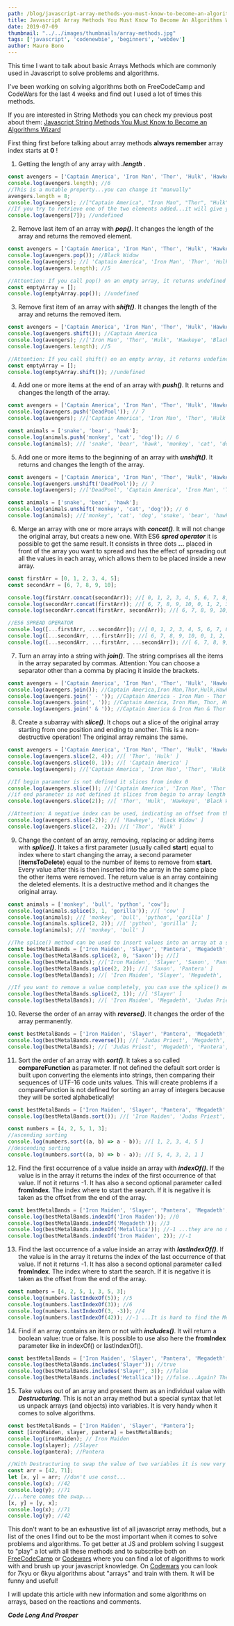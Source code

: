 ```yaml
---
path: /blog/javascript-array-methods-you-must-know-to-become-an-algorithms-wizard
title: Javascript Array Methods You Must Know To Become An Algorithms Wizard
date: 2019-07-09
thumbnail: "../../images/thumbnails/array-methods.jpg"
tags: ['javascript', 'codenewbie', 'beginners', 'webdev']
author: Mauro Bono
---
```


This time I want to talk about basic Arrays Methods which are commonly used in Javascript to solve problems and algorithms.

I've been working on solving algorithms both on FreeCodeCamp and CodeWars for the last 4 weeks and find out I used a lot of times this methods.

If you are interested in String Methods you can check my previous post about them:
[Javascript String Methods You Must Know to Become an Algorithms Wizard](https://dev.to/uptheirons78/javascript-string-methods-you-must-know-to-become-an-algorithms-wizard-c84)

First thing first before talking about array methods **always remember** array index starts at **0** !

1) Getting the length of any array with **_.length_** .

```javascript
const avengers = ['Captain America', 'Iron Man', 'Thor', 'Hulk', 'Hawkeye', 'Black Widow'];
console.log(avengers.length); //6
//This is a mutable property...you can change it "manually"
avengers.length = 8;
console.log(avengers); //["Captain America", "Iron Man", "Thor", "Hulk", "Hawkeye", "Black Widow", empty × 2]
//If you try to retrieve one of the two elements added...it will give you "undefined"
console.log(avengers[7]); //undefined
```

2) Remove last item of an array with **_pop()_**. It changes the length of the array and returns the removed element.
```javascript
const avengers = ['Captain America', 'Iron Man', 'Thor', 'Hulk', 'Hawkeye', 'Black Widow'];
console.log(avengers.pop()); //Black Widow
console.log(avengers); //[ 'Captain America', 'Iron Man', 'Thor', 'Hulk', 'Hawkeye' ]
console.log(avengers.length); //5

//Attention: If you call pop() on an empty array, it returns undefined !
const emptyArray = [];
console.log(emptyArray.pop()); //undefined
```

3) Remove first item of an array with **_shift()_**. It changes the length of the array and returns the removed item.
```javascript
const avengers = ['Captain America', 'Iron Man', 'Thor', 'Hulk', 'Hawkeye', 'Black Widow'];
console.log(avengers.shift()); //Captain America
console.log(avengers); //['Iron Man', 'Thor', 'Hulk', 'Hawkeye', 'Black Widow' ]
console.log(avengers.length); //5

//Attention: If you call shift() on an empty array, it returns undefined !
const emptyArray = [];
console.log(emptyArray.shift()); //undefined
```

4) Add one or more items at the end of an array with **_push()_**. It returns and changes the length of the array.
```javascript
const avengers = ['Captain America', 'Iron Man', 'Thor', 'Hulk', 'Hawkeye', 'Black Widow'];
console.log(avengers.push('DeadPool')); // 7
console.log(avengers); //['Captain America', 'Iron Man', 'Thor', 'Hulk', 'Hawkeye', 'Black Widow', 'DeadPool']

const animals = ['snake', 'bear', 'hawk'];
console.log(animals.push('monkey', 'cat', 'dog')); // 6
console.log(animals); //[ 'snake', 'bear', 'hawk', 'monkey', 'cat', 'dog' ]
```

5) Add one or more items to the beginning of an array with **_unshift()_**. It returns and changes the length of the array.
```javascript
const avengers = ['Captain America', 'Iron Man', 'Thor', 'Hulk', 'Hawkeye', 'Black Widow'];
console.log(avengers.unshift('DeadPool')); // 7
console.log(avengers); //['DeadPool', 'Captain America', 'Iron Man', 'Thor', 'Hulk', 'Hawkeye', 'Black Widow']

const animals = ['snake', 'bear', 'hawk'];
console.log(animals.unshift('monkey', 'cat', 'dog')); // 6
console.log(animals); //['monkey', 'cat', 'dog', 'snake', 'bear', 'hawk']
```

6) Merge an array with one or more arrays with **_concat()_**. It will not change the original array, but creats a new one. With ES6 **_spred operator_** it is possible to get the same result. It consists in three dots **...** placed in front of the array you want to spread and has the effect of spreading out all the values in each array, which allows them to be placed inside a new array.
```javascript
const firstArr = [0, 1, 2, 3, 4, 5];
const secondArr = [6, 7, 8, 9, 10];

console.log(firstArr.concat(secondArr)); //[ 0, 1, 2, 3, 4, 5, 6, 7, 8, 9, 10 ]
console.log(secondArr.concat(firstArr)); //[ 6, 7, 8, 9, 10, 0, 1, 2, 3, 4, 5 ]
console.log(secondArr.concat(firstArr, secondArr)); //[ 6, 7, 8, 9, 10, 0, 1, 2, 3, 4, 5, 6, 7, 8, 9, 10 ]

//ES6 SPREAD OPERATOR
console.log([...firstArr, ...secondArr]); //[ 0, 1, 2, 3, 4, 5, 6, 7, 8, 9, 10 ]
console.log([...secondArr, ...firstArr]); //[ 6, 7, 8, 9, 10, 0, 1, 2, 3, 4, 5 ]
console.log([...secondArr, ...firstArr, ...secondArr]); //[ 6, 7, 8, 9, 10, 0, 1, 2, 3, 4, 5, 6, 7, 8, 9, 10 ]
```

7) Turn an array into a string with **_join()_**. The string comprises all the items in the array separated by commas. Attention: You can choose a separator other than a comma by placing it inside the brackets.
```javascript
const avengers = ['Captain America', 'Iron Man', 'Thor', 'Hulk', 'Hawkeye', 'Black Widow'];
console.log(avengers.join()); //Captain America,Iron Man,Thor,Hulk,Hawkeye,Black Widow
console.log(avengers.join(' - ')); //Captain America - Iron Man - Thor - Hulk - Hawkeye - Black Widow
console.log(avengers.join(', ')); //Captain America, Iron Man, Thor, Hulk, Hawkeye, Black Widow
console.log(avengers.join(' & ')); //Captain America & Iron Man & Thor & Hulk & Hawkeye & Black Widow
```

8) Create a subarray with **_slice()_**. It chops out a slice of the original array starting from one position and ending to another. This is a non-destructive operation! The original array remains the same.
```javascript
const avengers = ['Captain America', 'Iron Man', 'Thor', 'Hulk', 'Hawkeye', 'Black Widow'];
console.log(avengers.slice(2, 4)); //[ 'Thor', 'Hulk' ]
console.log(avengers.slice(0, 1)); //[ 'Captain America' ]
console.log(avengers); //['Captain America', 'Iron Man', 'Thor', 'Hulk', 'Hawkeye', 'Black Widow']

//If begin parameter is not defined it slices from index 0
console.log(avengers.slice()); //['Captain America', 'Iron Man', 'Thor', 'Hulk', 'Hawkeye', 'Black Widow']
//if end parameter is not defined it slices from begin to array length
console.log(avengers.slice(2)); //[ 'Thor', 'Hulk', 'Hawkeye', 'Black Widow' ]

//Attention: A negative index can be used, indicating an offset from the end of the sequence. slice(-2) extracts the last two elements in the sequence.
console.log(avengers.slice(-2)); //[ 'Hawkeye', 'Black Widow' ]
console.log(avengers.slice(2, -2)); //[ 'Thor', 'Hulk' ]
```

9) Change the content of an array, removing, replacing or adding items with **_splice()_**. It takes a first parameter (usually called **start**) equal to index where to start changing the array, a second parameter (**itemsToDelete**) equal to the number of items to remove from **start**. Every value after this is then inserted into the array in the same place the other items were removed. The return value is an array containing the deleted elements. It is a destructive method and it changes the original array.

```javascript
const animals = ['monkey', 'bull', 'python', 'cow'];
console.log(animals.splice(3, 1, 'gorilla')); //[ 'cow' ]
console.log(animals); //[ 'monkey', 'bull', 'python', 'gorilla' ]
console.log(animals.splice(2, 2)); //[ 'python', 'gorilla' ];
console.log(animals); //[ 'monkey', 'bull' ]

//The splice() method can be used to insert values into an array at a specific index without removing any items, by indicating that zero items are to be removed:
const bestMetalBands = ['Iron Maiden', 'Slayer', 'Pantera', 'Megadeth', 'Judas Priest'];
console.log(bestMetalBands.splice(2, 0, 'Saxon')); //[]
console.log(bestMetalBands); //['Iron Maiden', 'Slayer', 'Saxon', 'Pantera', 'Megadeth', 'Judas Priest']
console.log(bestMetalBands.splice(2, 2)); //[ 'Saxon', 'Pantera' ]
console.log(bestMetalBands); //[ 'Iron Maiden', 'Slayer', 'Megadeth', 'Judas Priest' ]

//If you want to remove a value completely, you can use the splice() method with a length of 1 and without specifying any values to add
console.log(bestMetalBands.splice(2, 1)); //[ 'Slayer' ]
console.log(bestMetalBands); //[ 'Iron Maiden', 'Megadeth', 'Judas Priest' ]
```

10) Reverse the order of an array with **_reverse()_**. It changes the order of the array permanently.
```javascript
const bestMetalBands = ['Iron Maiden', 'Slayer', 'Pantera', 'Megadeth', 'Judas Priest'];
console.log(bestMetalBands.reverse()); //[ 'Judas Priest', 'Megadeth', 'Pantera', 'Slayer', 'Iron Maiden' ]
console.log(bestMetalBands); //[ 'Judas Priest', 'Megadeth', 'Pantera', 'Slayer', 'Iron Maiden' ]
```

11) Sort the order of an array with **_sort()_**. It takes a so called **compareFunction** as parameter. If not defined the default sort order is built upon converting the elements into strings, then comparing their sequences of UTF-16 code units values. This will create problems if a compareFunction is not defined for sorting an array of integers because they will be sorted alphabetically!
```javascript
const bestMetalBands = ['Iron Maiden', 'Slayer', 'Pantera', 'Megadeth', 'Judas Priest'];
console.log(bestMetalBands.sort()); //[ 'Iron Maiden', 'Judas Priest', 'Megadeth', 'Pantera', 'Slayer' ]

const numbers = [4, 2, 5, 1, 3];
//ascending sorting
console.log(numbers.sort((a, b) => a - b)); //[ 1, 2, 3, 4, 5 ]
//descending sorting
console.log(numbers.sort((a, b) => b - a)); //[ 5, 4, 3, 2, 1 ]
```

12) Find the first occurrence of a value inside an array with **_indexOf()_**. If the value is in the array it returns the index of the first occurrence of that value. If not it returns -1. It has also a second optional parameter called **fromIndex**. The index where to start the search. If it is negative it is taken as the offset from the end of the array.
```javascript
const bestMetalBands = ['Iron Maiden', 'Slayer', 'Pantera', 'Megadeth', 'Judas Priest'];
console.log(bestMetalBands.indexOf('Iron Maiden')); //0
console.log(bestMetalBands.indexOf('Megadeth')); //3
console.log(bestMetalBands.indexOf('Metallica')); //-1 ...they are no more a metal band ;)
console.log(bestMetalBands.indexOf('Iron Maiden', 2)); //-1
```

13) Find the last occurrence of a value inside an array with **_lastIndexOf()_**. If the value is in the array it returns the index of the last occurrence of that value. If not it returns -1. It has also a second optional parameter called **fromIndex**. The index where to start the search. If it is negative it is taken as the offset from the end of the array.
```javascript
const numbers = [4, 2, 5, 1, 3, 5, 3];
console.log(numbers.lastIndexOf(5)); //5
console.log(numbers.lastIndexOf(3)); //6
console.log(numbers.lastIndexOf(3, -3)); //4
console.log(numbers.lastIndexOf(42)); //-1 ...It is hard to find the Meaning of Life
```

14) Find if an array contains an item or not with **_includes()_**. It will return a boolean value: true or false. It is possible to use also here the **fromIndex** parameter like in indexOf() or lastIndexOf().
```javascript
const bestMetalBands = ['Iron Maiden', 'Slayer', 'Pantera', 'Megadeth', 'Judas Priest'];
console.log(bestMetalBands.includes('Slayer')); //true
console.log(bestMetalBands.includes('Slayer', 3)); //false
console.log(bestMetalBands.includes('Metallica')); //false...Again? They are no more a metal band!
```

15) Take values out of an array and present them as an individual value with **_Destructuring_**. This is not an array method but a special syntax that let us unpack arrays (and objects) into variables. It is very handy when it comes to solve algorithms.
```javascript
const bestMetalBands = ['Iron Maiden', 'Slayer', 'Pantera'];
const [ironMaiden, slayer, pantera] = bestMetalBands;
console.log(ironMaiden); // Iron Maiden
console.log(slayer); //Slayer
console.log(pantera); //Pantera

//With Destructuring to swap the value of two variables it is now very easy
const arr = [42, 71];
let [x, y] = arr; //don't use const...
console.log(x); //42
console.log(y); //71
//...here comes the swap...
[x, y] = [y, x];
console.log(x); //71
console.log(y); //42
```

This don't want to be an exhaustive list of all javascript array methods, but a list of the ones I find out to be the most important when it comes to solve problems and algorithms.
To get better at JS and problem solving I suggest to "play" a lot with all these methods and to subscribe both on [FreeCodeCamp](https://www.freecodecamp.org/) or [Codewars](https://www.codewars.com/) where you can find a lot of algorithms to work with and brush up your javascript knowledge.
On [Codewars](https://www.codewars.com/) you can look for 7kyu or 6kyu algorithms about "arrays" and train with them. It will be funny and useful!

I will update this article with new information and some algorithms on arrays, based on the reactions and comments.


**_Code Long And Prosper_**